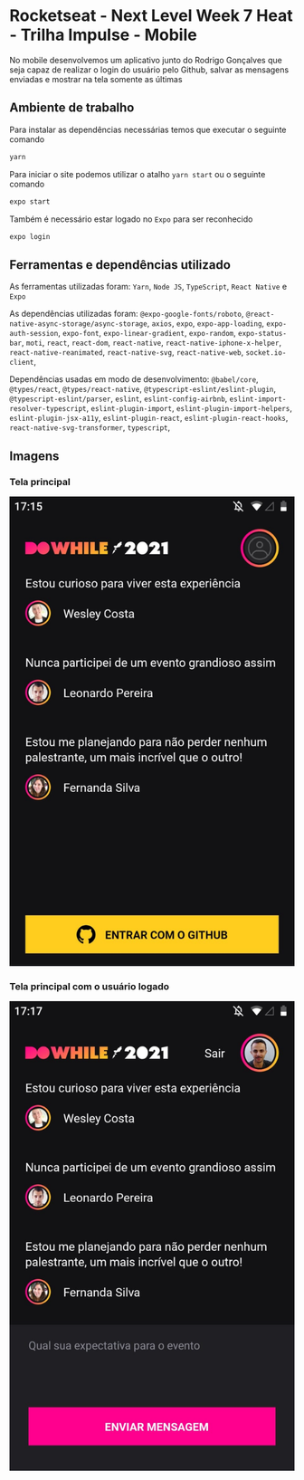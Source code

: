 # Rocketseat - Next Level Week 7 Heat - Trilha Impulse - Mobile
No mobile desenvolvemos um aplicativo junto do Rodrigo Gonçalves que seja capaz de realizar o login do usuário pelo Github, salvar as mensagens enviadas e mostrar na tela somente as últimas

## Ambiente de trabalho
Para instalar as dependências necessárias temos que executar o seguinte comando
```bash
yarn
```

Para iniciar o site podemos utilizar o atalho `yarn start` ou o seguinte comando
```bash
expo start
```

Também é necessário estar logado no `Expo` para ser reconhecido
```bash
expo login
```

## Ferramentas e dependências utilizado
As ferramentas utilizadas foram: `Yarn`, `Node JS`, `TypeScript`, `React Native` e `Expo`

As dependências utilizadas foram: `@expo-google-fonts/roboto`, `@react-native-async-storage/async-storage`, `axios`, `expo`, `expo-app-loading`, `expo-auth-session`, `expo-font`, `expo-linear-gradient`, `expo-random`, `expo-status-bar`, `moti`, `react`, `react-dom`, `react-native`, `react-native-iphone-x-helper`, `react-native-reanimated`, `react-native-svg`, `react-native-web`, `socket.io-client`,

Dependências usadas em modo de desenvolvimento: `@babel/core`, `@types/react`, `@types/react-native`, `@typescript-eslint/eslint-plugin`, `@typescript-eslint/parser`, `eslint`, `eslint-config-airbnb`, `eslint-import-resolver-typescript`, `eslint-plugin-import`, `eslint-plugin-import-helpers`, `eslint-plugin-jsx-a11y`, `eslint-plugin-react`, `eslint-plugin-react-hooks`, `react-native-svg-transformer`, `typescript`,

## Imagens
### Tela principal
![Tela principal](/mobile/src/assets/prints/print1.png)

### Tela principal com o usuário logado
![Tela principal com o usuário logado](/mobile/src/assets/prints/print2.png)
